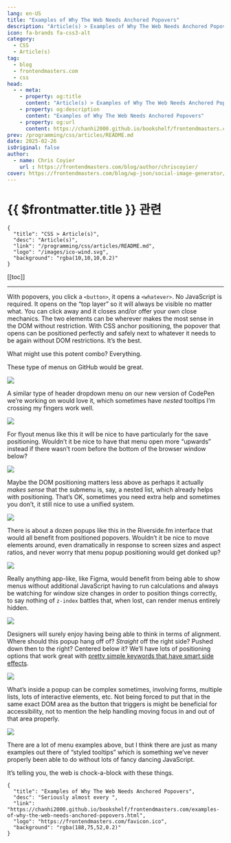```yaml
---
lang: en-US
title: "Examples of Why The Web Needs Anchored Popovers"
description: "Article(s) > Examples of Why The Web Needs Anchored Popovers"
icon: fa-brands fa-css3-alt
category:
  - CSS
  - Article(s)
tag:
  - blog
  - frontendmasters.com
  - css
head:
  - - meta:
    - property: og:title
      content: "Article(s) > Examples of Why The Web Needs Anchored Popovers"
    - property: og:description
      content: "Examples of Why The Web Needs Anchored Popovers"
    - property: og:url
      content: https://chanhi2000.github.io/bookshelf/frontendmasters.com/examples-of-why-the-web-needs-anchored-popovers.html
prev: /programming/css/articles/README.md
date: 2025-02-26
isOriginal: false
author:
  - name: Chris Coyier
    url : https://frontendmasters.com/blog/author/chriscoyier/
cover: https://frontendmasters.com/blog/wp-json/social-image-generator/v1/image/5243
---
```


# {{ $frontmatter.title }} 관련

```component VPCard
{
  "title": "CSS > Article(s)",
  "desc": "Article(s)",
  "link": "/programming/css/articles/README.md",
  "logo": "/images/ico-wind.svg",
  "background": "rgba(10,10,10,0.2)"
}
```

[[toc]]

---

<SiteInfo
  name="Examples of Why The Web Needs Anchored Popovers"
  desc="Seriously almost every "
  url="https://frontendmasters.com/blog/examples-of-why-the-web-needs-anchored-popovers/"
  logo="https://frontendmasters.com/favicon.ico"
  preview="https://frontendmasters.com/blog/wp-json/social-image-generator/v1/image/5243"/>

With popovers, you click a `<button>`, it opens a `<whatever>`. No JavaScript is required. It opens on the “top layer” so it will always be visible no matter what. You can click away and it closes and/or offer your own close mechanics. The two elements can be wherever makes the most sense in the DOM without restriction. With CSS anchor positioning, the popover that opens can be positioned perfectly and safely next to whatever it needs to be again without DOM restrictions. It’s the best.

What might use this potent combo? Everything.

These type of menus on GitHub would be great.

![](https://i0.wp.com/frontendmasters.com/blog/wp-content/uploads/2025/02/Screenshot-2025-02-26-at-9.57.00%E2%80%AFAM.png?resize=634%2C1018&ssl=1)

A similar type of header dropdown menu on our new version of CodePen we’re working on would love it, which sometimes have *nested* tooltips I’m crossing my fingers work well.

![](https://i0.wp.com/frontendmasters.com/blog/wp-content/uploads/2025/02/Screenshot-2025-02-26-at-9.57.39%E2%80%AFAM.png?resize=954%2C690&ssl=1)

For flyout menus like this it will be nice to have particularly for the save positioning. Wouldn’t it be nice to have that menu open more “upwards” instead if there wasn’t room before the bottom of the browser window below?

![](https://i0.wp.com/frontendmasters.com/blog/wp-content/uploads/2025/02/Screenshot-2025-02-26-at-4.03.00%E2%80%AFPM.png?resize=758%2C736&ssl=1)

Maybe the DOM positioning matters less above as perhaps it actually *makes sense* that the submenu is, say, a nested list, which already helps with positioning. That’s OK, sometimes you need extra help and sometimes you don’t, it still nice to use a unified system.

![](https://i0.wp.com/frontendmasters.com/blog/wp-content/uploads/2025/02/Screenshot-2025-02-26-at-4.07.57%E2%80%AFPM.png?resize=1024%2C758&ssl=1)

There is about a dozen popups like this in the Riverside.fm interface that would all benefit from positioned popovers. Wouldn’t it be nice to move elements around, even dramatically in response to screen sizes and aspect ratios, and never worry that menu popup positioning would get donked up?

![](https://i0.wp.com/frontendmasters.com/blog/wp-content/uploads/2025/02/Screenshot-2025-02-26-at-4.09.55%E2%80%AFPM.png?resize=996%2C908&ssl=1)

Really anything app-like, like Figma, would benefit from being able to show menus without additional JavaScript having to run calculations and always be watching for window size changes in order to position things correctly, to say nothing of `z-index` battles that, when lost, can render menus entirely hidden.

![](https://i0.wp.com/frontendmasters.com/blog/wp-content/uploads/2025/02/Screenshot-2025-02-26-at-4.12.05%E2%80%AFPM.png?resize=818%2C494&ssl=1)

Designers will surely enjoy having being able to think in terms of alignment. Where should this popup hang off of? *Straight* off the right side? Pushed down then to the right? Centered below it? We’ll have lots of positioning options that work great with [<FontIcon icon="fas fa-globe"/>pretty simple keywords that have smart side effects](https://oddbird.net/2025/02/25/anchor-position-area/).

![](https://i0.wp.com/frontendmasters.com/blog/wp-content/uploads/2025/02/Screenshot-2025-02-26-at-5.12.03%E2%80%AFPM.png?resize=1024%2C921&ssl=1)

What’s inside a popup can be complex sometimes, involving forms, multiple lists, lots of interactive elements, etc. Not being forced to put that in the same exact DOM area as the button that triggers is might be beneficial for accessibility, not to mention the help handling moving focus in and out of that area properly.

![](https://i0.wp.com/frontendmasters.com/blog/wp-content/uploads/2025/02/Screenshot-2025-02-26-at-5.17.14%E2%80%AFPM.png?resize=926%2C570&ssl=1)

There are a lot of menu examples above, but I think there are just as many examples out there of “styled tooltips” which is something we’ve never properly been able to do without lots of fancy dancing JavaScript.

It’s telling you, the web is chock-a-block with these things.

<!-- TODO: add ARTICLE CARD -->
```component VPCard
{
  "title": "Examples of Why The Web Needs Anchored Popovers",
  "desc": "Seriously almost every ",
  "link": "https://chanhi2000.github.io/bookshelf/frontendmasters.com/examples-of-why-the-web-needs-anchored-popovers.html",
  "logo": "https://frontendmasters.com/favicon.ico",
  "background": "rgba(188,75,52,0.2)"
}
```
